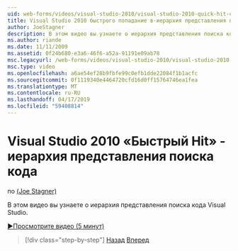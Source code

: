 ```yaml
---
uid: web-forms/videos/visual-studio-2010/visual-studio-2010-quick-hit-code-search-view-hierarchy
title: Visual Studio 2010 быстрого попадание в-иерархия представления поиска кода
author: JoeStagner
description: В этом видео вы узнаете о иерархия представления поиска кода Visual Studio.
ms.author: riande
ms.date: 11/11/2009
ms.assetid: 0f24b680-e3a6-46f6-a52a-91191e09ab78
msc.legacyurl: /web-forms/videos/visual-studio-2010/visual-studio-2010-quick-hit-code-search-view-hierarchy
msc.type: video
ms.openlocfilehash: a6ae54ef28b9fbfe99c0efb1dde22084f1b1acfc
ms.sourcegitcommit: 0f1119340e4464720cfd16d0ff15764746ea1fea
ms.translationtype: MT
ms.contentlocale: ru-RU
ms.lasthandoff: 04/17/2019
ms.locfileid: "59408814"
---
```

# <a name="visual-studio-2010-quick-hit---code-search-view-hierarchy"></a>Visual Studio 2010 «Быстрый Hit» - иерархия представления поиска кода

по [(Joe Stagner)](https://github.com/JoeStagner)

В этом видео вы узнаете о иерархия представления поиска кода Visual Studio.

[&#9654;Просмотрите видео (5 минут)](https://channel9.msdn.com/Blogs/ASP-NET-Site-Videos/visual-studio-2010-quick-hit-code-search-view-hierarchy)

> [!div class="step-by-step"]
> [Назад](visual-studio-2010-quick-hit-code-optimized-profile.md)
> [Вперед](visual-studio-2010-quick-hit-intellisense-smart-lists.md)

